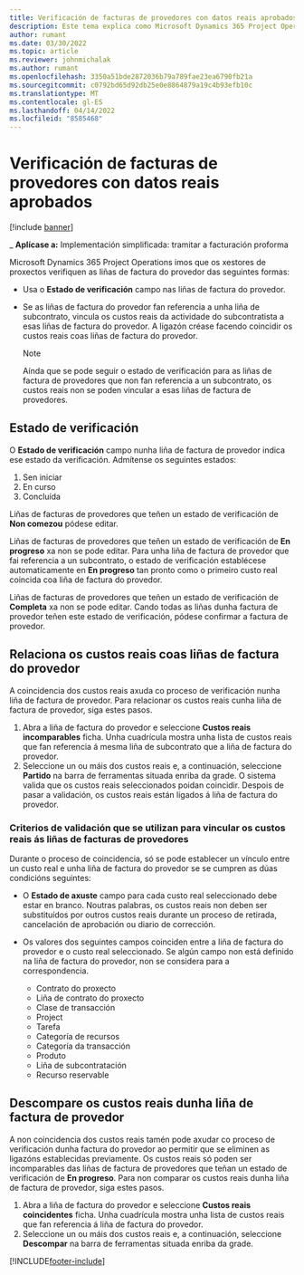 ```yaml
---
title: Verificación de facturas de provedores con datos reais aprobados
description: Este tema explica como Microsoft Dynamics 365 Project Operations imos que os xestores de proxectos verifiquen as facturas dos provedores coas cifras reais que foron aprobadas cando os contratistas realizaron traballos e rexistraron o tempo, e os gastos e materiais que foron utilizados polos membros do equipo do proxecto.
author: rumant
ms.date: 03/30/2022
ms.topic: article
ms.reviewer: johnmichalak
ms.author: rumant
ms.openlocfilehash: 3350a51bde2872036b79a789fae23ea6790fb21a
ms.sourcegitcommit: c0792bd65d92db25e0e8864879a19c4b93efb10c
ms.translationtype: MT
ms.contentlocale: gl-ES
ms.lasthandoff: 04/14/2022
ms.locfileid: "8585468"
---
```

# <a name="verification-of-vendor-invoices-with-approved-actuals"></a>Verificación de facturas de provedores con datos reais aprobados

[!include [banner](../../includes/dataverse-preview.md)]

_ **Aplícase a:** Implementación simplificada: tramitar a facturación proforma

Microsoft Dynamics 365 Project Operations imos que os xestores de proxectos verifiquen as liñas de factura do provedor das seguintes formas:

- Usa o **Estado de verificación** campo nas liñas de factura do provedor.
- Se as liñas de factura do provedor fan referencia a unha liña de subcontrato, vincula os custos reais da actividade do subcontratista a esas liñas de factura do provedor. A ligazón créase facendo coincidir os custos reais coas liñas de factura do provedor.

    > [!NOTE]
    > Aínda que se pode seguir o estado de verificación para as liñas de factura de provedores que non fan referencia a un subcontrato, os custos reais non se poden vincular a esas liñas de factura de provedores.

## <a name="verification-status"></a>Estado de verificación

O **Estado de verificación** campo nunha liña de factura de provedor indica ese estado da verificación. Admítense os seguintes estados:

1. Sen iniciar
2. En curso
3. Concluída

Liñas de facturas de provedores que teñen un estado de verificación de **Non comezou** pódese editar.

Liñas de facturas de provedores que teñen un estado de verificación de **En progreso** xa non se pode editar. Para unha liña de factura de provedor que fai referencia a un subcontrato, o estado de verificación establécese automaticamente en **En progreso** tan pronto como o primeiro custo real coincida coa liña de factura do provedor.

Liñas de facturas de provedores que teñen un estado de verificación de **Completa** xa non se pode editar. Cando todas as liñas dunha factura de provedor teñen este estado de verificación, pódese confirmar a factura de provedor.

## <a name="match-cost-actuals-to-vendor-invoice-lines"></a>Relaciona os custos reais coas liñas de factura do provedor

A coincidencia dos custos reais axuda co proceso de verificación nunha liña de factura de provedor. Para relacionar os custos reais cunha liña de factura de provedor, siga estes pasos.

1. Abra a liña de factura do provedor e seleccione **Custos reais incomparables** ficha. Unha cuadrícula mostra unha lista de custos reais que fan referencia á mesma liña de subcontrato que a liña de factura do provedor.
2. Seleccione un ou máis dos custos reais e, a continuación, seleccione **Partido** na barra de ferramentas situada enriba da grade. O sistema valida que os custos reais seleccionados poidan coincidir. Despois de pasar a validación, os custos reais están ligados á liña de factura do provedor.

### <a name="validation-criteria-that-are-used-to-link-cost-actuals-to-vendor-invoice-lines"></a>Criterios de validación que se utilizan para vincular os custos reais ás liñas de facturas de provedores

Durante o proceso de coincidencia, só se pode establecer un vínculo entre un custo real e unha liña de factura do provedor se se cumpren as dúas condicións seguintes:

- O **Estado de axuste** campo para cada custo real seleccionado debe estar en branco. Noutras palabras, os custos reais non deben ser substituídos por outros custos reais durante un proceso de retirada, cancelación de aprobación ou diario de corrección.
- Os valores dos seguintes campos coinciden entre a liña de factura do provedor e o custo real seleccionado. Se algún campo non está definido na liña de factura do provedor, non se considera para a correspondencia.

    - Contrato do proxecto
    - Liña de contrato do proxecto
    - Clase de transacción
    - Project
    - Tarefa
    - Categoría de recursos
    - Categoría da transacción
    - Produto
    - Liña de subcontratación
    - Recurso reservable

## <a name="unmatch-cost-actuals-from-a-vendor-invoice-line"></a>Descompare os custos reais dunha liña de factura de provedor

A non coincidencia dos custos reais tamén pode axudar co proceso de verificación dunha factura do provedor ao permitir que se eliminen as ligazóns establecidas previamente. Os custos reais só poden ser incomparables das liñas de factura de provedores que teñan un estado de verificación de **En progreso**. Para non comparar os custos reais dunha liña de factura de provedor, siga estes pasos.

1. Abra a liña de factura do provedor e seleccione **Custos reais coincidentes** ficha. Unha cuadrícula mostra unha lista de custos reais que fan referencia á liña de factura do provedor.
2. Seleccione un ou máis dos custos reais e, a continuación, seleccione **Descompar** na barra de ferramentas situada enriba da grade.

[!INCLUDE[footer-include](../../includes/footer-banner.md)]
